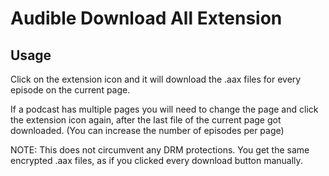 # Audible Download All Extension

## Usage
Click on the extension icon and it will download the .aax files for every episode on the current page.

If a podcast has multiple pages you will need to change the page and click the extension icon again, after the last file of the current page got downloaded.
(You can increase the number of episodes per page)

NOTE: This does not circumvent any DRM protections. You get the same encrypted .aax files, as if you clicked every download button manually.
